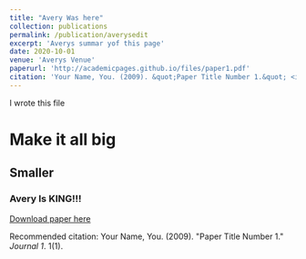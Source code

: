 ```yaml
---
title: "Avery Was here"
collection: publications
permalink: /publication/averysedit
excerpt: 'Averys summar yof this page'
date: 2020-10-01
venue: 'Averys Venue'
paperurl: 'http://academicpages.github.io/files/paper1.pdf'
citation: 'Your Name, You. (2009). &quot;Paper Title Number 1.&quot; <i>Journal 1</i>. 1(1).'
---
```

I wrote this file

# Make it all big

## Smaller

### Avery Is KING!!!

[Download paper here](http://academicpages.github.io/files/paper1.pdf)

Recommended citation: Your Name, You. (2009). "Paper Title Number 1." <i>Journal 1</i>. 1(1).